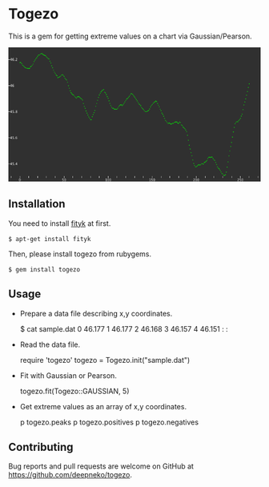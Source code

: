 # Togezo

This is a gem for getting extreme values on a chart via Gaussian/Pearson.

![togezo](https://github.com/deepneko/togezo/blob/master/togezo.gif "togezo")

## Installation

You need to install [fityk](http://fityk.nieto.pl/ "fityk") at first.

    $ apt-get install fityk

Then, please install togezo from rubygems.

    $ gem install togezo

## Usage

- Prepare a data file describing x,y coordinates.

    $ cat sample.dat
    0 46.177
    1 46.177
    2 46.168
    3 46.157
    4 46.151
       :
       :

- Read the data file.  

    require 'togezo'
    togezo = Togezo.init("sample.dat")

- Fit with Gaussian or Pearson. 

    togezo.fit(Togezo::GAUSSIAN, 5)

- Get extreme values as an array of x,y coordinates. 

    p togezo.peaks
    p togezo.positives
    p togezo.negatives

## Contributing

Bug reports and pull requests are welcome on GitHub at https://github.com/deepneko/togezo.

